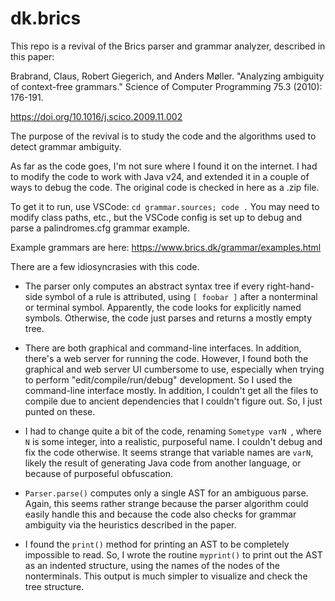 # dk.brics

This repo is a revival of the Brics parser and grammar analyzer, described in this paper:

Brabrand, Claus, Robert Giegerich, and Anders Møller. "Analyzing ambiguity of context-free grammars." Science of Computer Programming 75.3 (2010): 176-191.

https://doi.org/10.1016/j.scico.2009.11.002

The purpose of the revival is to study the code and the algorithms used to detect grammar ambiguity.

As far as the code goes, I'm not sure where I found it on the internet.
I had to modify the code to work with Java v24, and extended it in a couple of ways to debug
the code. The original code is checked in here as a .zip file.

To get it to run, use VSCode: `cd grammar.sources; code .` You may need to modify class paths, etc.,
but the VSCode config is set up to debug and parse a palindromes.cfg grammar example.

Example grammars are here: https://www.brics.dk/grammar/examples.html

There are a few idiosyncrasies with this code.

* The parser only computes an abstract syntax tree if every
right-hand-side symbol of a rule is attributed, using `[ foobar ]` after a nonterminal or terminal symbol. Apparently,
the code looks for explicitly named symbols. Otherwise, the code just parses and returns a mostly empty tree.

* There are both graphical and command-line interfaces. In addition, there's a web server for running the code.
However, I found both the graphical and web server UI cumbersome to use, especially when trying to perform "edit/compile/run/debug"
development. So I used the command-line interface mostly. In addition, I couldn't get
all the files to compile due to ancient dependencies that I couldn't figure out.
So, I just punted on these.

* I had to change quite a bit of the code, renaming `Sometype varN `, where `N` is some integer, into a realistic,
purposeful name. I couldn't debug and fix the code otherwise. It
seems strange that variable names are `varN`, likely the result of generating Java code
from another language, or because of purposeful obfuscation.

* `Parser.parse()` computes only a single AST for an ambiguous parse.
Again, this seems rather strange because the parser algorithm
could easily handle this
and because the code also checks for grammar ambiguity
via the heuristics described in the paper.

* I found the `print()` method for printing an AST to be completely impossible to read. So, I wrote the routine
`myprint()` to print out the AST as an indented structure, using the names of the nodes of the nonterminals.
This output is much simpler to visualize and check the tree structure.

